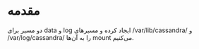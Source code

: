 <div dir=”rtl”>

# مقدمه

دو مسیر برای data و log ایجاد کرده و مسیرهای /var/lib/cassandra/ و /var/log/cassandra/ را به آن‌ها mount می‌کنیم.


</div>
